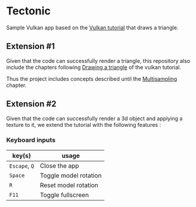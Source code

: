 # Tectonic

Sample Vulkan app based on the [Vulkan tutorial](https://vulkan-tutorial.com/) that draws a triangle.

## Extension #1

Given that the code can successfully render a triangle, this repository also include the chapters following [Drawing a triangle](https://vulkan-tutorial.com/Drawing_a_triangle/Setup/Base_code) of the vulkan tutorial.

Thus the project includes concepts described until the [Multisampling](https://vulkan-tutorial.com/Multisampling) chapter.

## Extension #2

Given that the code can successfully render a 3d object and applying a texture to it, we extend the tutorial with the following features :

### Keyboard inputs

| key(s) | usage |
| --- | --- |
| `Escape`, `Q` | Close the app |
| `Space` | Toggle model rotation |
| `R` | Reset model rotation |
| `F11` | Toggle fullscreen |
